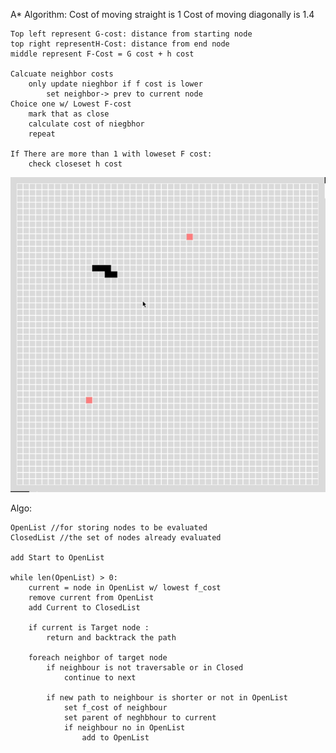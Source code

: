 A* Algorithm:
    Cost of moving straight is 1
    Cost of moving diagonally is 1.4

    Top left represent G-cost: distance from starting node
    top right representH-Cost: distance from end node
    middle represent F-Cost = G cost + h cost

    Calcuate neighbor costs
        only update nieghbor if f cost is lower 
            set neighbor-> prev to current node 
    Choice one w/ Lowest F-cost
        mark that as close
        calculate cost of niegbhor
        repeat

    If There are more than 1 with loweset F cost:
        check closeset h cost


![](Images/Demo.gif)

Algo:

    OpenList //for storing nodes to be evaluated
    ClosedList //the set of nodes already evaluated

    add Start to OpenList

    while len(OpenList) > 0:
        current = node in OpenList w/ lowest f_cost
        remove current from OpenList
        add Current to ClosedList

        if current is Target node :
            return and backtrack the path

        foreach neighbor of target node
            if neighbour is not traversable or in Closed
                continue to next

            if new path to neighbour is shorter or not in OpenList
                set f_cost of neighbour
                set parent of neghbhour to current
                if neighbour no in OpenList 
                    add to OpenList
